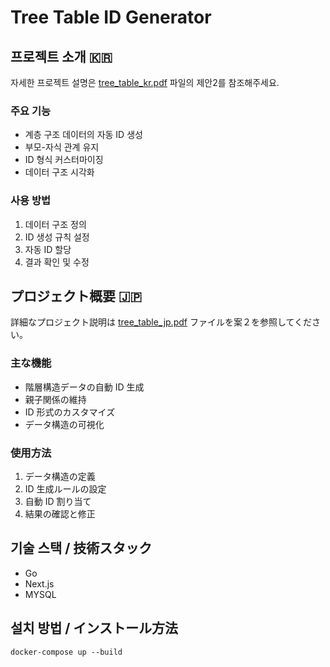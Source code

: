 # Tree Table ID Generator

## 프로젝트 소개 🇰🇷

자세한 프로젝트 설명은 [tree_table_kr.pdf](./tree_table_kr.pdf) 파일의 제안2를 참조해주세요.

### 주요 기능

- 계층 구조 데이터의 자동 ID 생성
- 부모-자식 관계 유지
- ID 형식 커스터마이징
- 데이터 구조 시각화

### 사용 방법

1. 데이터 구조 정의
2. ID 생성 규칙 설정
3. 자동 ID 할당
4. 결과 확인 및 수정

## プロジェクト概要 🇯🇵

詳細なプロジェクト説明は [tree_table_jp.pdf](./tree_table_jp.pdf) ファイルを案２を参照してください。

### 主な機能

- 階層構造データの自動 ID 生成
- 親子関係の維持
- ID 形式のカスタマイズ
- データ構造の可視化

### 使用方法

1. データ構造の定義
2. ID 生成ルールの設定
3. 自動 ID 割り当て
4. 結果の確認と修正

## 기술 스택 / 技術スタック

- Go
- Next.js
- MYSQL

## 설치 방법 / インストール方法

```
docker-compose up --build
```
